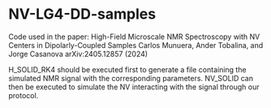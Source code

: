 # NV-LG4-DD-samples

Code used in the paper:
High-Field Microscale NMR Spectroscopy with NV Centers in Dipolarly-Coupled Samples 
Carlos Munuera, Ander Tobalina, and Jorge Casanova
arXiv:2405.12857 (2024)

H_SOLID_RK4 should be executed first to generate a file containing the simulated NMR signal with the corresponding parameters. 
NV_SOLID can then be executed to simulate the NV interacting with the signal through our protocol.
